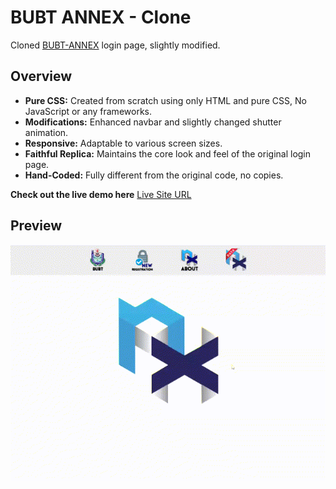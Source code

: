 # BUBT ANNEX - Clone

Cloned [BUBT-ANNEX](https://annex.bubt.edu.bd/) login page, slightly modified.

## Overview

- **Pure CSS:** Created from scratch using only HTML and pure CSS, No JavaScript or any frameworks.
- **Modifications:** Enhanced navbar and slightly changed shutter animation.
- **Responsive:** Adaptable to various screen sizes.
- **Faithful Replica:** Maintains the core look and feel of the original login page.
- **Hand-Coded:** Fully different from the original code, no copies.

**Check out the live demo here** [Live Site URL](https://tamimtxd.github.io/bubt-annex-clone/)

## Preview

![](./images/preview.gif)
